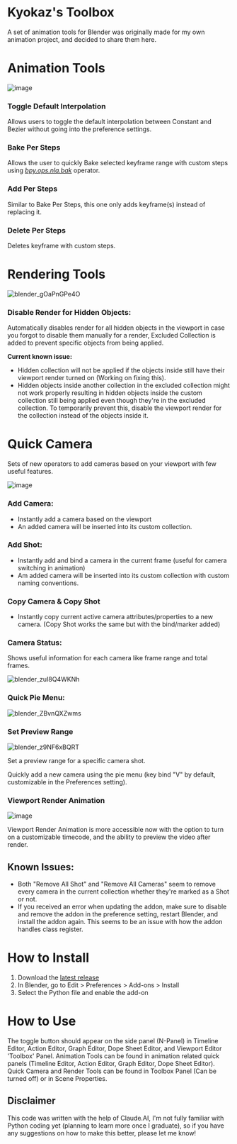 # Kyokaz's Toolbox
A set of animation tools for Blender was originally made for my own animation project, and decided to share them here.

# Animation Tools
![image](https://github.com/Kyokaz/Kyokaz-s-Toolbox/assets/84836314/a5fdacc8-5380-400b-986b-53476bb34082)

### Toggle Default Interpolation
Allows users to toggle the default interpolation between Constant and Bezier without going into the preference settings.
### Bake Per Steps
Allows the user to quickly Bake selected keyframe range with custom steps using [_bpy.ops.nla.bak_](https://docs.blender.org/api/current/bpy.ops.nla.html#bpy.ops.nla.bake) operator.
### Add Per Steps
Similar to Bake Per Steps, this one only adds keyframe(s) instead of replacing it.
### Delete Per Steps
Deletes keyframe with custom steps.

# Rendering Tools

![blender_gOaPnGPe4O](https://github.com/user-attachments/assets/12a2396e-86f2-4319-831d-34de4bb2b671)

### Disable Render for Hidden Objects:
Automatically disables render for all hidden objects in the viewport in case you forgot to disable them manually for a render, Excluded Collection is added to prevent specific objects from being applied.

**Current known issue:**
- Hidden collection will not be applied if the objects inside still have their viewport render turned on (Working on fixing this).
- Hidden objects inside another collection in the excluded collection might not work properly resulting in hidden objects inside the custom collection still being applied even though they're in the excluded collection. To temporarily prevent this, disable the viewport render for the collection instead of the objects inside it.

# Quick Camera
Sets of new operators to add cameras based on your viewport with few useful features.

![image](https://github.com/user-attachments/assets/23050fdd-6200-4b63-bbdf-f47609f49353)

### Add Camera:
- Instantly add a camera based on the viewport
- An added camera will be inserted into its custom collection.
### Add Shot:
- Instantly add and bind a camera in the current frame (useful for camera switching in animation)
- Am added camera will be inserted into its custom collection with custom naming conventions.
### Copy Camera & Copy Shot
- Instantly copy current active camera attributes/properties to a new camera. (Copy Shot works the same but with the bind/marker added)
### Camera Status:
Shows useful information for each camera like frame range and total frames.

![blender_zuI8Q4WKNh](https://github.com/user-attachments/assets/74e796a3-9362-485e-8971-9dda9e7e1a40)

### Quick Pie Menu:
![blender_ZBvnQXZwms](https://github.com/Kyokaz/Kyokaz-s-Toolbox/assets/84836314/5431e41d-263d-47fa-94d9-4de1251019cb)

### Set Preview Range
![blender_z9NF6xBQRT](https://github.com/user-attachments/assets/86ac2c1c-deb7-4db3-b98d-63e19bac43f7)

Set a preview range for a specific camera shot.

Quickly add a new camera using the pie menu (key bind "V" by default, customizable in the Preferences setting).
### Viewport Render Animation
![image](https://github.com/Kyokaz/Kyokaz-s-Toolbox/assets/84836314/3daecc1e-fc17-465e-92c2-c79bfcd35c5a)

Viewport Render Animation is more accessible now with the option to turn on a customizable timecode, and the ability to preview the video after render.


## Known Issues:
- Both "Remove All Shot" and "Remove All Cameras" seem to remove every camera in the current collection whether they're marked as a Shot or not.
- If you received an error when updating the addon, make sure to disable and remove the addon in the preference setting, restart Blender, and install the addon again.
  This seems to be an issue with how the addon handles class register.

# How to Install
1. Download the [latest release](https://github.com/Kyokaz/toggle_default_interpolation/releases) 
2. In Blender, go to Edit > Preferences > Add-ons > Install
3. Select the Python file and enable the add-on

# How to Use
The toggle button should appear on the side panel (N-Panel) in Timeline Editor, Action Editor, Graph Editor, Dope Sheet Editor, and Viewport Editor 'Toolbox' Panel.
Animation Tools can be found in animation related quick panels (Timeline Editor, Action Editor, Graph Editor, Dope Sheet Editor).
Quick Camera and Render Tools can be found in Toolbox Panel (Can be turned off) or in Scene Properties. 

## Disclaimer
This code was written with the help of Claude.AI, I'm not fully familiar with Python coding yet (planning to learn more once I graduate), so if you have any suggestions on how to make this better, please let me know!
